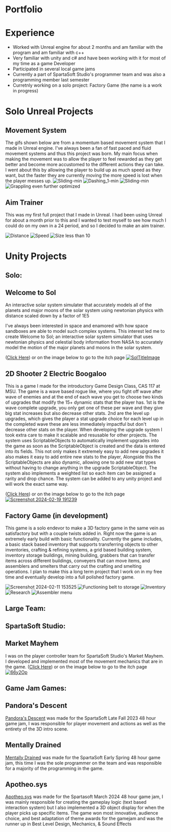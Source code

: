 # Portfolio

# Experience 
- Worked with Unreal engine for about 2 months and am familiar with the program and am familiar with c++ 
- Very familiar with unity and c# and have been working with it for most of my time as a game Developer
- Participated in several local game jams
- Currently a part of SpartaSoft Studio's programmer team and was also a programming member last semester
- Curretnly working on a solo project: Factory Game (the name is a work in progress)
# Solo Unreal Projects

## Movement System
The gifs shown below are from a momentum based movement system that I made in Unreal engine. I've always been a fan of fast paced and fluid movement systems and thus this project was born. My main focus when making the movement was to allow the player to feel rewarded as they get better and become more accustomed to the different actions they can take. I went about this by allowing the player to build up as much speed as they want, but the faster they are currently moving the more speed is lost when the player messes up. 
![Sliding-min](https://github.com/PlagatonicRed/Portfolio/assets/144390798/c977faec-f65d-48cb-9e76-0f2324615def)
![Dashing_1-min](https://github.com/PlagatonicRed/Portfolio/assets/144390798/a2ee228f-d766-4e90-a3b5-4e04217c484a)
![Sliding-min](https://github.com/PlagatonicRed/Portfolio/assets/144390798/d71f71e7-7720-4106-9c65-7139719e48be)
![Grappling even further optimized](https://github.com/PlagatonicRed/Portfolio/assets/144390798/bce2f308-d2ca-4ee7-9e80-56f6167091ec)

## Aim Trainer
This was my first full project that I made in Unreal. I had been using Unreal for about a month prior to this and I wanted to test myself to see how much I could do on my own in a 24 period, and so I decided to make an aim trainer.

![Distance](https://github.com/PlagatonicRed/Portfolio/assets/144390798/c52ea8ca-ca65-448c-890b-3f5828c44628)
![Speed](https://github.com/PlagatonicRed/Portfolio/assets/144390798/43786bc8-f825-455d-bf09-52558531ee44)
![Size less than 10](https://github.com/PlagatonicRed/Portfolio/assets/144390798/533e3fa7-8541-49ef-984a-531b792d0470)

# Unity Projects
## Solo:
## Welcome to Sol 
An interactive solar system simulater that accurately models all of the planets and major moons of the solar system using newtonian physics with distance scaled down by a factor of 1E5

I've always been interested in space and enamored with how space sandboxes are able to model such complex systems. This interest led me to create Welcome to Sol; an interactive solar system simulator that uses newtonian physics and celestial body information from NASA to accurately model the motion of the major planets and moons in the solar system. 

([Click Here](https://plagatonicred.itch.io/welcome-to-sol)) or on the image below to go to the itch page
[![SolTitleImage](https://github.com/PlagatonicRed/Portfolio/assets/144390798/0f6c6596-24fa-41c7-92d0-f1917006924c)](https://plagatonicred.itch.io/welcome-to-sol)

## 2D Shooter 2 Electric Boogaloo
This is a game I made for the introductory Game Design Class, CAS 117 at MSU. The game is a wave based rogue like, where you fight off wave after wave of enemies and at the end of each wave you get to choose two kinds of upgrades that modify the 15+ dynamic stats that the player has. 1st is the wave complete upgrade, you only get one of these per wave and they give big stat increases but also decrease other stats. 2nd are the level up upgrades, which gives the player a stat upgrade choice for each level up in the completed wave these are less immediately impactful but don't decrease other stats on the player. When developing the upgrade system I took extra care to make it scalable and resusable for other projects. The system uses ScriptableObjects to automatically implement upgrades into the game as soon as the ScriptableObject is created and the data is entered into its fields. This not only makes it extremely easy to add new upgrades it also makes it easy to add entire new stats to the player, Alongside this the ScriptableObjects are also dynamic, allowing one to add new stat types without having to change anything in the upgrade ScriptableObject. The system also implements a weighted list so each item can be assigned a rarity and drop chance. The system can be added to any unity project and will work the exact same way. 

([Click Here](https://plagatonicred.itch.io/2d-shooter-two-electric-boogaloo)) or on the image below to go to the itch page
[![Screenshot 2024-02-19 191239](https://github.com/PlagatonicRed/Portfolio/assets/144390798/8cd17511-5036-4501-ac00-6fffed15f84a)](https://plagatonicred.itch.io/2d-shooter-two-electric-boogaloo)
## Factory Game (in development)
This game is a solo endevor to make a 3D factory game in the same vein as satisfactory but with a couple twists added in.
Right now the game is an extremely early build with basic functionality. Currently the game includes, a basic stack based inventory that supports transferring objects to other inventories, crafting & refining systems, a grid based building system, inventory storage buildings, mining building, grabbers that can transfer items across different buildings, conveyers that can move items, and assemblers and smelters that carry out the crafting and smelting operations. I plan to make this a long term project that I work on in my free time and eventually develop into a full polished factory game.

![Screenshot 2024-02-11 153525](https://github.com/PlagatonicRed/Portfolio/assets/144390798/cdd81e24-fd99-4c4d-a9b2-246a7b023954)
![Functioning belt to storage](https://github.com/PlagatonicRed/Portfolio/assets/144390798/0a017ed2-5a65-40e3-80a6-6a27e3b4b963)
![Inventory](https://github.com/PlagatonicRed/Portfolio/assets/144390798/42a68dc6-6012-4fd7-95b4-80acb0d2d517)
![Research](https://github.com/PlagatonicRed/Portfolio/assets/144390798/09e733aa-f3b9-4611-b614-c1b571c182ee)
![Assembler menu](https://github.com/PlagatonicRed/Portfolio/assets/144390798/b3b37c91-d2c0-48a3-aee1-c46c80c739e5)

## Large Team:
## SpartaSoft Studio:
## Market Mayhem

I was on the player controller team for SpartaSoft Studio's Market Mayhem. I developed and implemented most of the movement mechanics that are in the game. 
([Click Here](https://spartasoftstudio.itch.io/market-mayhem)) or on the image below to go to the itch page
[![66y2Op](https://github.com/PlagatonicRed/Portfolio/assets/144390798/45069d88-906a-4a75-a159-717cc8a6e7e1)](https://spartasoftstudio.itch.io/market-mayhem)
## Game Jam Games:
## Pandora's Descent

[Pandora's Descent](https://plagatonicred.itch.io/pandoras-descent) was made for the SpartaSoft Late Fall 2023 48 hour game jam, I was responsible for player movement and actions as well as the entirety of the 3D intro scene.

## Mentally Drained
[Mentally Drained](https://plagatonicred.itch.io/mentally-drained) was made for the SpartaSoft Early Spring 48 hour game jam, this time I was the sole programmer on the team and was responsible for a majority of the programming in the game.

## Apotheo.sys
[Apotheo.sys](https://langstonian.itch.io/apotheosys) was made for the Spartasoft March 2024 48 hour game jam, I was mainly responsible for creating the gameplay logic (text based interaction system) but I also implemented a 3D object display for when the player picks up specific items. The game won most innovative, audience choice, and best adaptation of theme awards for the gamejam and was the runner up in Best Level Design, Mechanics, & Sound Effects 
